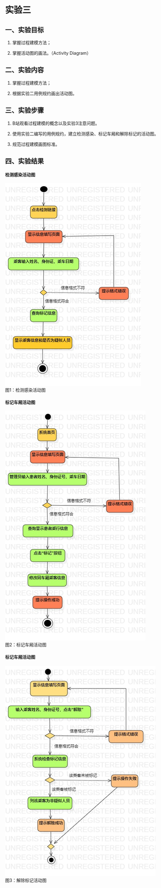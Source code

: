# 实验三

## 一、实验目标

1. 掌握过程建模方法；

2. 掌握活动图的画法。（Activity Diagram）

## 二、实验内容

1. 掌握过程建模方法；

2. 根据实验二用例规约画出活动图。

## 三、实验步骤

1. B站观看过程建模的概念以及实验3注意问题。

2. 使用实验二编写的用例规约，建立检测感染、标记车厢和解除标记的活动图。

3. 规范过程建模画图标准。

## 四、实验结果

#### 检测感染活动图

![用例建模](./0301检测感染活动图.jpg)  
图1：检测感染活动图

#### 标记车厢活动图

![用例建模](./0302标记车厢活动图.jpg)  
图2：标记车厢活动图

#### 标记车厢活动图

![用例建模](./0303解除标记活动图.jpg)  
图3：解除标记活动图
